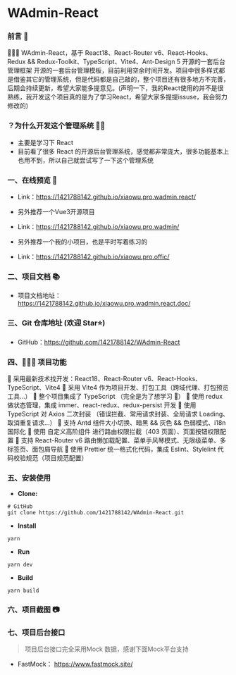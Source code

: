 # WAdmin-React

### 前言 📖

🚀🚀🚀 WAdmin-React，基于 React18、React-Router v6、React-Hooks、Redux && Redux-Toolkit、TypeScript、Vite4、Ant-Design 5 开源的一套后台管理框架 开源的一套后台管理模板，目前利用空余时间开发。项目中很多样式都是借鉴其它的管理系统，但是代码都是自己敲的，整个项目还有很多地方不完善，后期会持续更新，希望大家能多提意见。(声明一下，我的React使用的并不是很熟练，我开发这个项目真的是为了学习React，希望大家多提提issuse，我会努力修改的)

### ？为什么开发这个管理系统 🤷‍♂️

- 主要是学习下 React
- 目前看了很多 React 的开源后台管理系统，感觉都非常庞大，很多功能基本上也用不到，所以自己就尝试写了一下这个管理系统

### 一、在线预览 👀

- Link：https://1421788142.github.io/xiaowu.pro.wadmin.react/

- 另外推荐一个Vue3开源项目
- Link：https://1421788142.github.io/xiaowu.pro.wadmin/

- 另外推荐一个我的小项目，也是平时写着练习的
- Link：https://1421788142.github.io/xiaowu.pro.offic/

### 二、项目文档 📚

- 项目文档地址：https://1421788142.github.io/xiaowu.pro.wadmin.react.doc/

### 三、Git 仓库地址 (欢迎 Star⭐)

- GitHub：https://github.com/1421788142/WAdmin-React

### 四、🔨🔨🔨 项目功能

🚀 采用最新技术找开发：React18、React-Router v6、React-Hooks、TypeScript、Vite4
🚀 采用 Vite4 作为项目开发、打包工具（跨域代理、打包预览工具…）
🚀 整个项目集成了 TypeScript （完全是为了想学习 🤣）
🚀 使用 redux 做状态管理，集成 immer、react-redux、redux-persist 开发
🚀 使用 TypeScript 对 Axios 二次封装 （错误拦截、常用请求封装、全局请求 Loading、取消重复请求…）
🚀 支持 Antd 组件大小切换、暗黑 && 灰色 && 色弱模式、i18n 国际化
🚀 使用 自定义高阶组件 进行路由权限拦截（403 页面）、页面按钮权限配置
🚀 支持 React-Router v6 路由懒加载配置、菜单手风琴模式、无限级菜单、多标签页、面包屑导航
🚀 使用 Prettier 统一格式化代码，集成 Eslint、Stylelint 代码校验规范（项目规范配置）

### 五、安装使用

- **Clone:**

```
# GitHub
git clone https://github.com/1421788142/WAdmin-React.git
```

- **Install**

```
yarn
```

- **Run**
```
yarn dev
```

- **Build**
```
yarn build
```

### 六、项目截图 📷


### 七、项目后台接口
> 项目后台接口完全采用Mock 数据，感谢下面Mock平台支持

- FastMock： https://www.fastmock.site/
